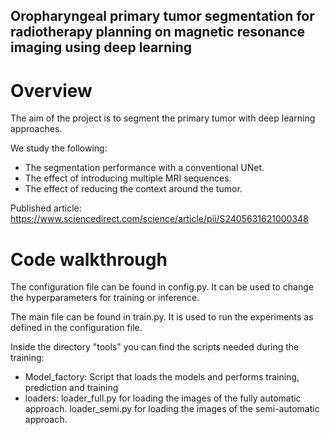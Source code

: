 ## Oropharyngeal primary tumor segmentation for radiotherapy planning on magnetic resonance imaging using deep learning

# Overview
The aim of the project is to segment the primary tumor with deep learning approaches.

We study the following:
* The segmentation performance with a conventional UNet.
* The effect of introducing multiple MRI sequences.
* The effect of reducing the context around the tumor.

Published article: https://www.sciencedirect.com/science/article/pii/S2405631621000348 

# Code walkthrough 

The configuration file can be found in config.py. It can be used to change the hyperparameters for training or inference.

The main file can be found in train.py. It is used to run the experiments as defined in the configuration file.

Inside the directory "tools" you can find the scripts needed during the training:
  * Model_factory: Script that loads the models and performs training, prediction and training
  * loaders: loader_full.py for loading the images of the fully automatic approach. loader_semi.py for loading the images of the semi-automatic approach.
